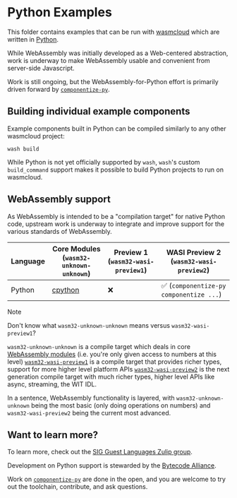 # Python Examples

This folder contains examples that can be run with [wasmcloud][wasmcloud] which are written in [Python][python].

While WebAssembly was initially developed as a Web-centered abstraction, work is underway to make WebAssembly usable and convenient from server-side Javascript.

Work is still ongoing, but the WebAssembly-for-Python effort is primarily driven forward by [`componentize-py`][componentize-py].

[componentize-py]: https://github.com/bytecodealliance/componentize-py/

## Building individual example components

Example components built in Python can be compiled similarly to any other wasmcloud project:

```console
wash build
```

While Python is not yet officially supported by `wash`, `wash`'s custom `build_command` support makes it possible to build Python projects to run on wasmcloud.

## WebAssembly support

As WebAssembly is intended to be a "compilation target" for native Python code, upstream work is underway to integrate and improve support for the various standards of WebAssembly.

| Language | Core Modules (`wasm32-unknown-unknown`)                                     | Preview 1 (`wasm32-wasi-preview1`) | WASI Preview 2 (`wasm32-wasi-preview2`) |
| -------- | --------------------------------------------------------------------------- | ---------------------------------- | --------------------------------------- |
| Python   | [cpython](https://github.com/python/cpython/blob/main/Tools/wasm/README.md) | ❌                                 | ✅ (`componentize-py componentize ...`) |

> [!NOTE]
> Don't know what `wasm32-unknown-unknown` means versus `wasm32-wasi-preview1`?
>
> `wasm32-unknown-unknown` is a compile target which deals in core [WebAssembly modules][wasm-core-modules] (i.e. you're only given access to numbers at this level)
> [`wasm32-wasi-preview1`][wasi-p1] is a compile target that provides richer types, support for more higher level platform APIs
> [`wasm32-wasi-preview2`][wasi-p2] is the next generation compile target with much richer types, higher level APIs like async, streaming, the WIT IDL.
>
> In a sentence, WebAssembly functionality is layered, with `wasm32-unknown-unknown` being the most basic (only doing operations on numbers) and `wasm32-wasi-preview2` being the current most advanced.

## Want to learn more?

To learn more, check out the [SIG Guest Languages Zulip group](https://bytecodealliance.zulipchat.com/#narrow/stream/394175-SIG-Guest-Languages).

Development on Python support is stewarded by the [Bytecode Alliance][bca].

Work on [`componentize-py`][componentize-py] are done in the open, and you are welcome to try out the toolchain, contribute, and ask questions.

[python]: https://www.python.org/
[wasmcloud]: https://wasmcloud.com
[wasi-p1]: https://github.com/WebAssembly/WASI/blob/main/legacy/preview1/docs.md
[wasi-p2]: https://github.com/WebAssembly/WASI/blob/main/preview2
[wasi-p2-adapter]: https://github.com/bytecodealliance/wasmtime/tree/main/crates/wasi-preview1-component-adapter
[wasm-core-modules]: https://webassembly.github.io/spec/core/
[bca]: https://bytecodealliance.org/
[wasmtime]: https://github.com/bytecodealliance/wasmtime
